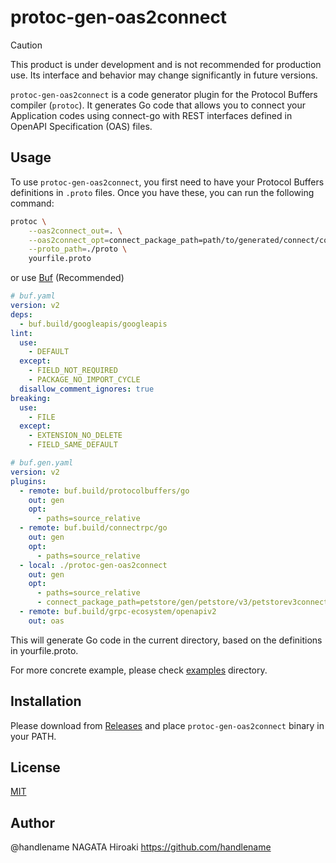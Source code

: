 # protoc-gen-oas2connect

> [!CAUTION]
> This product is under development and is not recommended for production use.
> Its interface and behavior may change significantly in future versions.

`protoc-gen-oas2connect` is a code generator plugin for the Protocol Buffers compiler (`protoc`).
It generates Go code that allows you to connect your Application codes using connect-go with REST interfaces defined in OpenAPI Specification (OAS) files.

## Usage

To use `protoc-gen-oas2connect`, you first need to have your Protocol Buffers definitions in `.proto` files. Once you have these, you can run the following command:

```bash
protoc \
    --oas2connect_out=. \
    --oas2connect_opt=connect_package_path=path/to/generated/connect/code \
    --proto_path=./proto \
    yourfile.proto
```

or use [Buf](https://buf.build/) (Recommended)

```yaml
# buf.yaml
version: v2
deps:
  - buf.build/googleapis/googleapis
lint:
  use:
    - DEFAULT
  except:
    - FIELD_NOT_REQUIRED
    - PACKAGE_NO_IMPORT_CYCLE
  disallow_comment_ignores: true
breaking:
  use:
    - FILE
  except:
    - EXTENSION_NO_DELETE
    - FIELD_SAME_DEFAULT

```

```yaml
# buf.gen.yaml
version: v2
plugins:
  - remote: buf.build/protocolbuffers/go
    out: gen
    opt:
      - paths=source_relative
  - remote: buf.build/connectrpc/go
    out: gen
    opt:
      - paths=source_relative
  - local: ./protoc-gen-oas2connect
    out: gen
    opt:
      - paths=source_relative
      - connect_package_path=petstore/gen/petstore/v3/petstorev3connect
  - remote: buf.build/grpc-ecosystem/openapiv2
    out: oas
```

This will generate Go code in the current directory, based on the definitions in yourfile.proto.

For more concrete example, please check [examples](./examples) directory.

## Installation

Please download from [Releases](https://github.com/handlename/protoc-gen-oas2connect/releases) and place `protoc-gen-oas2connect` binary in your PATH.

## License

[MIT](./LICENSE)

## Author

@handlename NAGATA Hiroaki https://github.com/handlename
